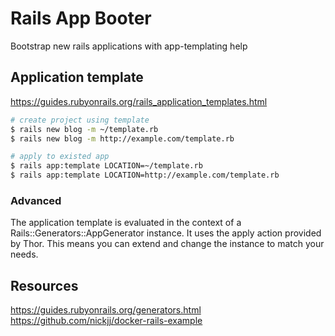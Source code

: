 # Rails App Booter

Bootstrap new rails applications with app-templating help

## Application template

https://guides.rubyonrails.org/rails_application_templates.html

```bash
# create project using template
$ rails new blog -m ~/template.rb
$ rails new blog -m http://example.com/template.rb

# apply to existed app
$ rails app:template LOCATION=~/template.rb
$ rails app:template LOCATION=http://example.com/template.rb
```

### Advanced

The application template is evaluated in the context of a Rails::Generators::AppGenerator instance. It uses the apply action provided by Thor. This means you can extend and change the instance to match your needs.

## Resources 

https://guides.rubyonrails.org/generators.html
https://github.com/nickjj/docker-rails-example